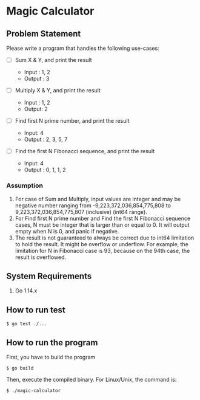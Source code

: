 # Magic Calculator

## Problem Statement

Please write a program that handles the following use-cases:

- [ ] Sum X & Y, and print the result
  - Input : 1, 2
  - Output : 3

- [ ] Multiply X & Y, and print the result
  - Input : 1, 2
  - Output: 2

- [ ] Find first N prime number, and print the result
  - Input: 4
  - Output : 2, 3, 5, 7

- [ ] Find the first N Fibonacci sequence, and print the result
  - Input: 4
  - Output : 0, 1, 1, 2

### Assumption

1. For case of Sum and Multiply, input values are integer and may be negative
   number ranging from -9,223,372,036,854,775,808 to 9,223,372,036,854,775,807
   (inclusive) (int64 range).
2. For Find first N prime number and Find the first N Fibonacci sequence cases,
   N must be integer that is larger than or equal to 0. It will output empty
   when N is 0, and panic if negative.
3. The result is not guaranteed to always be correct due to int64 limitation to
   hold the result. It might be overflow or underflow.
   For example, the limitation for N in Fibonacci case is 93, because on the
   94th case, the result is overflowed.

## System Requirements

1. Go 1.14.x

## How to run test

```shell
$ go test ./...
```

## How to run the program

First, you have to build the program

```shell
$ go build
```

Then, execute the compiled binary. For Linux/Unix, the command is:

```shell
$ ./magic-calculator
```
